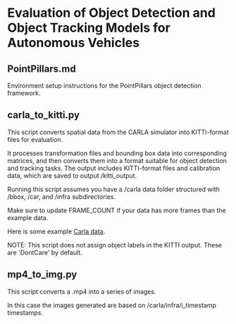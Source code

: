 
# Evaluation of Object Detection and Object Tracking Models for Autonomous Vehicles

## PointPillars.md
Environment setup instructions for the PointPillars object detection framework. 

## carla_to_kitti.py
This script converts spatial data from the CARLA simulator into KITTI-format files for evaluation. 

It processes transformation files and bounding box data into corresponding matrices, and then converts them into a format suitable for object detection and tracking tasks. The output includes KITTI-format files and calibration data, which are saved to output /kitti_output.

Running this script assumes you have a /carla data folder structured with /bbox, /car, and /infra subdirectories.

Make sure to update FRAME_COUNT if your data has more frames than the example data.

Here is some example [Carla data](https://drive.google.com/drive/folders/1nac6HKlk4IUrvDkLjMpMASxbKAM2QwV3?usp=sharing).
    
NOTE: This script does not assign object labels in the KITTI output. These are 'DontCare' by default.


## mp4_to_img.py

This script converts a .mp4 into a series of images.

In this case the images generated are based on /carla/infra/i_timestamp timestamps.

